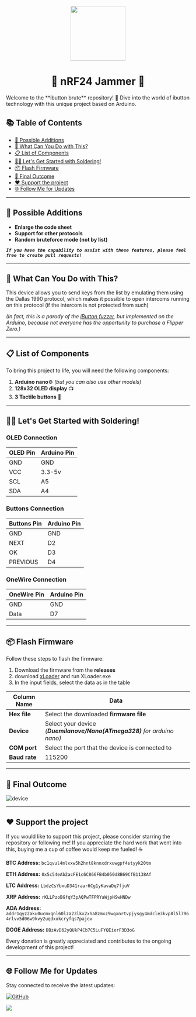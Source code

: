 <div align="center">
  <img src="https://avatars.githubusercontent.com/u/176677387" width="150" height="auto" />
  <h1> 🌟 nRF24 Jammer 🌟 </h1>
</div>
Welcome to the **ibutton brute** repository! 🎉 Dive into the world of ibutton technology with this unique project based on Arduino.

## 📚 Table of Contents
- [🎯 Possible Additions](#-possible-additions)
- [🚀 What Can You Do with This?](#-what-can-you-do-with-this)
- [📋 List of Components](#-list-of-components)
- [🧑‍🔧 Let's Get Started with Soldering!](#-lets-get-started-with-soldering)
- [📦 Flash Firmware](#-flash-firmware)
- [🎉 Final Outcome](#-final-outcome)
- [❤️ Support the project](#-support-the-project)
- [🌐 Follow Me for Updates](#-follow-me-for-updates)

-----

## 🎯 Possible Additions
- **Enlarge the code sheet**
- **Support for other protocols**
- **Random bruteforce mode (not by list)**

***`If you have the capability to assist with these features, please feel free to create pull requests!`***

-----

## 🚀 What Can You Do with This?
This device allows you to send keys from the list by emulating them using the Dallas 1990 protocol, which makes it possible to open intercoms running on this protocol (if the intercom is not protected from such)

*(In fact, this is a parody of the [iButton fuzzer](https://github.com/xMasterX/ibutton-fuzzer), but implemented on the Arduino, because not everyone has the opportunity to purchase a Flipper Zero.)*

-----

## 📋 List of Components
To bring this project to life, you will need the following components:
1. **Arduino nano**⚙️ *(but you can also use other models)*
2. **128x32 OLED display** 📺
3. **3 Tactile buttons** 🔘

-----

## 🧑‍🔧 Let's Get Started with Soldering!
### OLED Connection
| **OLED Pin** | **Arduino Pin** |
|--------------|-----------------|
|GND           |GND              |
|VCC           |3.3-5v           |
|SCL           |A5               |
|SDA           |A4               |
### Buttons Connection
| **Buttons Pin** | **Arduino Pin** |
|-----------------|-----------------|
|GND              |GND              |
|NEXT             |D2               |
|OK               |D3               |
|PREVIOUS         |D4               |
### OneWire Connection
| **OneWire Pin** | **Arduino Pin** |
|-----------------|-----------------|
|GND              |GND              |
|Data             |D7               |

-----

## 📦 Flash Firmware
Follow these steps to flash the firmware:
1. Download the firmware from the **releases**
2. download [xLoader](https://github.com/binaryupdates/xLoader) and run XLoader.exe
3. In the input fields, select the data as in the table

| **Column Name** | **Data**                                                                  |
|-----------------|---------------------------------------------------------------------------|
|**Hex file**         |Select the downloaded **firmware file**                                |
|**Device**           |Select your device *(**Duemilanove/Nano(ATmega328)** for arduino nano)*|
|**COM port**         |Select the port that the device is connected to                        |
|**Baud rate**        |115200                                                                 |

-----

## 🎉 Final Outcome

![device](img/device.png)

-----

## ❤️ Support the project
If you would like to support this project, please consider starring the repository or following me! If you appreciate the hard work that went into this, buying me a cup of coffee would keep me fueled! ☕ 

**BTC Address:** `bc1qvul4mlxxw5h2hnt8knnxdrxuwgpf4styyk20tm`

**ETH Address:** `0x5c54eAb2acFE1c6C866FB4b050d8B69CfB1138Af`

**LTC Address:** `LbdzCsYbxuD341raar6Cg1yKavaDq7fjuV`

**XRP Address:** `rKLLPzoBGfqY3pAQPwTFPRYaWjpHSwHNDw`

**ADA Address:** `addr1qyz2aku0ucmxqnl60lza23lkx2xha8zmxz9wqxnrtvpjysgy4mdcle3kvp8l5l7964rlvv5d06w9kvy2uqdxxkcryfqs7pajev`

**DOGE Address:** `DBzAvD62yQUkP4Cb7C5LuFYQEierF3D3oG`

Every donation is greatly appreciated and contributes to the ongoing development of this project!

-----

## 🌐 Follow Me for Updates
Stay connected to receive the latest updates:

[![GitHub](https://img.shields.io/badge/GitHub-W0rthlessS0ul-181717?style=flat&logo=github&logoColor=white)](https://github.com/W0rthlessS0ul)

<img src="https://profile-counter.glitch.me/W0rthlessS0ul.ibutton_brute/count.svg"/>
